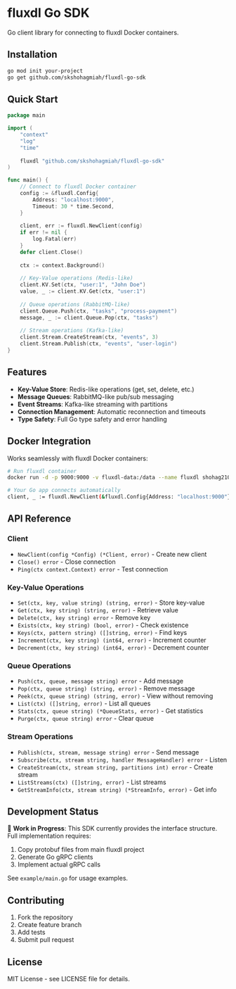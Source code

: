 # fluxdl Go SDK

Go client library for connecting to fluxdl Docker containers.

## Installation

```bash
go mod init your-project
go get github.com/skshohagmiah/fluxdl-go-sdk
```

## Quick Start

```go
package main

import (
    "context"
    "log"
    "time"
    
    fluxdl "github.com/skshohagmiah/fluxdl-go-sdk"
)

func main() {
    // Connect to fluxdl Docker container
    config := &fluxdl.Config{
        Address: "localhost:9000",
        Timeout: 30 * time.Second,
    }
    
    client, err := fluxdl.NewClient(config)
    if err != nil {
        log.Fatal(err)
    }
    defer client.Close()
    
    ctx := context.Background()
    
    // Key-Value operations (Redis-like)
    client.KV.Set(ctx, "user:1", "John Doe")
    value, _ := client.KV.Get(ctx, "user:1")
    
    // Queue operations (RabbitMQ-like)
    client.Queue.Push(ctx, "tasks", "process-payment")
    message, _ := client.Queue.Pop(ctx, "tasks")
    
    // Stream operations (Kafka-like)
    client.Stream.CreateStream(ctx, "events", 3)
    client.Stream.Publish(ctx, "events", "user-login")
}
```

## Features

- **Key-Value Store**: Redis-like operations (get, set, delete, etc.)
- **Message Queues**: RabbitMQ-like pub/sub messaging
- **Event Streams**: Kafka-like streaming with partitions
- **Connection Management**: Automatic reconnection and timeouts
- **Type Safety**: Full Go type safety and error handling

## Docker Integration

Works seamlessly with fluxdl Docker containers:

```bash
# Run fluxdl container
docker run -d -p 9000:9000 -v fluxdl-data:/data --name fluxdl shohag2100/fluxdl:latest

# Your Go app connects automatically
client, _ := fluxdl.NewClient(&fluxdl.Config{Address: "localhost:9000"})
```

## API Reference

### Client

- `NewClient(config *Config) (*Client, error)` - Create new client
- `Close() error` - Close connection
- `Ping(ctx context.Context) error` - Test connection

### Key-Value Operations

- `Set(ctx, key, value string) (string, error)` - Store key-value
- `Get(ctx, key string) (string, error)` - Retrieve value
- `Delete(ctx, key string) error` - Remove key
- `Exists(ctx, key string) (bool, error)` - Check existence
- `Keys(ctx, pattern string) ([]string, error)` - Find keys
- `Increment(ctx, key string) (int64, error)` - Increment counter
- `Decrement(ctx, key string) (int64, error)` - Decrement counter

### Queue Operations

- `Push(ctx, queue, message string) error` - Add message
- `Pop(ctx, queue string) (string, error)` - Remove message
- `Peek(ctx, queue string) (string, error)` - View without removing
- `List(ctx) ([]string, error)` - List all queues
- `Stats(ctx, queue string) (*QueueStats, error)` - Get statistics
- `Purge(ctx, queue string) error` - Clear queue

### Stream Operations

- `Publish(ctx, stream, message string) error` - Send message
- `Subscribe(ctx, stream string, handler MessageHandler) error` - Listen
- `CreateStream(ctx, stream string, partitions int) error` - Create stream
- `ListStreams(ctx) ([]string, error)` - List streams
- `GetStreamInfo(ctx, stream string) (*StreamInfo, error)` - Get info

## Development Status

🚧 **Work in Progress**: This SDK currently provides the interface structure. Full implementation requires:

1. Copy protobuf files from main fluxdl project
2. Generate Go gRPC clients
3. Implement actual gRPC calls

See `example/main.go` for usage examples.

## Contributing

1. Fork the repository
2. Create feature branch
3. Add tests
4. Submit pull request

## License

MIT License - see LICENSE file for details.
